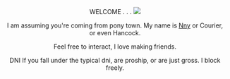 <p align="center"> WELCOME . . . <img src="https://i.imgur.com/Zu6mX1E.gif"/>
<p align="center"> I am assuming you're coming from pony town. My name is <ins>Nny</ins> or Courier, or even Hancock.
<p align="center"> Feel free to interact, I love making friends.
<p align="center"> DNI If you fall under the typical dni, are proship, or are just gross. I block freely.
